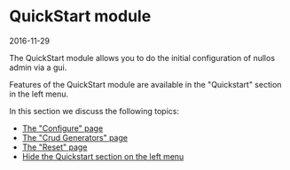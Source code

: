 QuickStart module
===================
2016-11-29


The QuickStart module allows you to do the initial configuration of nullos admin via a gui.


Features of the QuickStart module are available in the "Quickstart" section in the left menu.


In this section we discuss the following topics:

- [The "Configure" page](https://github.com/lingtalfi/nullos-admin/tree/master/doc/official/modules/quickstart-module/configure-page.md)
- [The "Crud Generators" page](https://github.com/lingtalfi/nullos-admin/tree/master/doc/official/modules/quickstart-module/crud-generators-page.md)
- [The "Reset" page](https://github.com/lingtalfi/nullos-admin/tree/master/doc/official/modules/quickstart-module/reset-page.md)
- [Hide the Quickstart section on the left menu](https://github.com/lingtalfi/nullos-admin/tree/master/doc/official/modules/quickstart-module/hide-quickstart-section.md)



